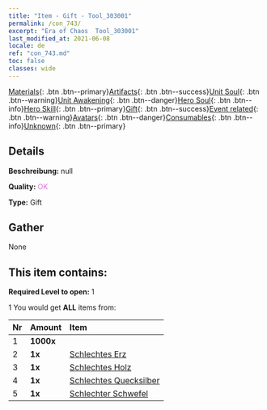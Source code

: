 ```yaml
---
title: "Item - Gift - Tool_303001"
permalink: /con_743/
excerpt: "Era of Chaos  Tool_303001"
last_modified_at: 2021-06-08
locale: de
ref: "con_743.md"
toc: false
classes: wide
---
```

 [Materials](/ItemsDE/){: .btn .btn--primary}[Artifacts](/ItemsDE/Artifacts/){: .btn .btn--success}[Unit Soul](/ItemsDE/UnitSoul/){: .btn .btn--warning}[Unit Awakening](/ItemsDE/UnitAwakening/){: .btn .btn--danger}[Hero Soul](/ItemsDE/HeroSoul/){: .btn .btn--info}[Hero Skill](/ItemsDE/HeroSkill/){: .btn .btn--primary}[Gift](/ItemsDE/Gift/){: .btn .btn--success}[Event related](/ItemsDE/Events/){: .btn .btn--warning}[Avatars](/ItemsDE/Avatars/){: .btn .btn--danger}[Consumables](/ItemsDE/Consumables/){: .btn .btn--info}[Unknown](/ItemsDE/Unknown/){: .btn .btn--primary}

## Details
 **Beschreibung:** null

 **Quality:** <span style="color: #DA70D6">OK</span>

 **Type:** Gift

## Gather

  None

## This item contains:

 **Required Level to open:** 1

 1 You would get **ALL** items  from:

  | Nr | Amount |     Item    |
  |:---|:-------|:------------|
  | 1 |  **1000x** | <i class="fas fa-coins"/> |  | 
  | 2 |  **1x** | [Schlechtes Erz](/ItemsDE/mat_1/) |  | 
  | 3 |  **1x** | [Schlechtes Holz](/ItemsDE/mat_1/) |  | 
  | 4 |  **1x** | [Schlechtes Quecksilber](/ItemsDE/mat_2/) |  | 
  | 5 |  **1x** | [Schlechter Schwefel](/ItemsDE/mat_3/) |  | 
